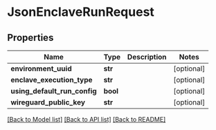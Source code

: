 # JsonEnclaveRunRequest


## Properties
Name | Type | Description | Notes
------------ | ------------- | ------------- | -------------
**environment_uuid** | **str** |  | [optional] 
**enclave_execution_type** | **str** |  | [optional] 
**using_default_run_config** | **bool** |  | [optional] 
**wireguard_public_key** | **str** |  | [optional] 

[[Back to Model list]](../README.md#documentation-for-models) [[Back to API list]](../README.md#documentation-for-api-endpoints) [[Back to README]](../README.md)


